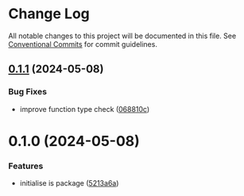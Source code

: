 # Change Log

All notable changes to this project will be documented in this file.
See [Conventional Commits](https://conventionalcommits.org) for commit guidelines.

## [0.1.1](https://github.com/lindorm-io/monorepo/compare/@lindorm/is@0.1.0...@lindorm/is@0.1.1) (2024-05-08)

### Bug Fixes

- improve function type check ([068810c](https://github.com/lindorm-io/monorepo/commit/068810cac3ca995baff35063ea2d0cc3e50ee20b))

# 0.1.0 (2024-05-08)

### Features

- initialise is package ([5213a6a](https://github.com/lindorm-io/monorepo/commit/5213a6a55b146c1181f9530b855fd6d4f061dd05))
